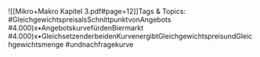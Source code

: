 
![[Mikro+Makro Kapitel 3.pdf#page=12]]Tags & Topics:
   #GleichgewichtspreisalsSchnittpunktvonAngebots
   #4.000)x•AngebotskurvefürdenBiermarkt
   #4.000)x•GleichsetzenderbeidenKurvenergibtGleichgewichtspreisundGleichgewichtsmenge
   #undnachfragekurve